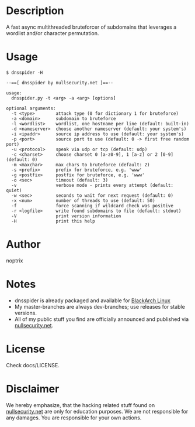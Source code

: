 # Description

A fast async multithreaded bruteforcer of subdomains that leverages a wordlist
and/or character permutation.

# Usage

```
$ dnsspider -H

--==[ dnsspider by nullsecurity.net ]==--

usage:
  dnsspider.py -t <arg> -a <arg> [options]

optional arguments:
  -t <type>        attack type (0 for dictionary 1 for bruteforce)
  -a <domain>      subdomain to bruteforce
  -l <wordlist>    wordlist, one hostname per line (default: built-in)
  -d <nameserver>  choose another nameserver (default: your system's)
  -i <ipaddr>      source ip address to use (default: your system's)
  -p <port>        source port to use (default: 0 -> first free random port)
  -u <protocol>    speak via udp or tcp (default: udp)
  -c <charset>     choose charset 0 [a-z0-9], 1 [a-z] or 2 [0-9] (default: 0)
  -m <maxchar>     max chars to bruteforce (default: 2)
  -s <prefix>      prefix for bruteforce, e.g. 'www'
  -g <postfix>     postfix for bruteforce, e.g. 'www'
  -o <sec>         timeout (default: 3)
  -v               verbose mode - prints every attempt (default: quiet)
  -w <sec>         seconds to wait for next request (default: 0)
  -x <num>         number of threads to use (default: 50)
  -f               force scanning if wildcard check was positive
  -r <logfile>     write found subdomains to file (default: stdout)
  -V               print version information
  -H               print this help
```

# Author

noptrix

# Notes

- dnsspider is already packaged and available for [BlackArch Linux](https://www.blackarch.org/)
- My master-branches are always dev-branches; use releases for stable versions.
- All of my public stuff you find are officially announced and published via [nullsecurity.net](https://www.nullsecurity.net).

# License

Check docs/LICENSE.

# Disclaimer

We hereby emphasize, that the hacking related stuff found on
[nullsecurity.net](http://nullsecurity.net) are only for education purposes.
We are not responsible for any damages. You are responsible for your own
actions.
